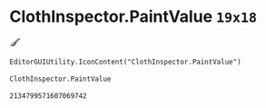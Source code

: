 # ClothInspector.PaintValue `19x18`
<img src="/img/ClothInspector.PaintValue.png" width=19 height=18>

``` CSharp
EditorGUIUtility.IconContent("ClothInspector.PaintValue")
```
```
ClothInspector.PaintValue
```
```
2134799571607069742
```
